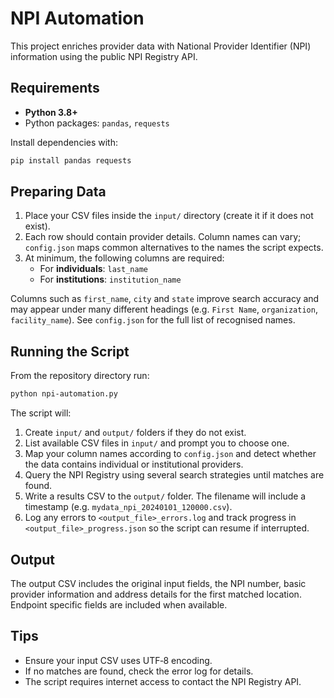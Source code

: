 # NPI Automation

This project enriches provider data with National Provider Identifier (NPI) information using the public NPI Registry API.

## Requirements

- **Python 3.8+**
- Python packages: `pandas`, `requests`

Install dependencies with:

```bash
pip install pandas requests
```

## Preparing Data

1. Place your CSV files inside the `input/` directory (create it if it does not exist).
2. Each row should contain provider details. Column names can vary; `config.json` maps common alternatives to the names the script expects.
3. At minimum, the following columns are required:
   - For **individuals**: `last_name`
   - For **institutions**: `institution_name`

Columns such as `first_name`, `city` and `state` improve search accuracy and may appear under many different headings (e.g. `First Name`, `organization`, `facility_name`). See `config.json` for the full list of recognised names.

## Running the Script

From the repository directory run:

```bash
python npi-automation.py
```

The script will:

1. Create `input/` and `output/` folders if they do not exist.
2. List available CSV files in `input/` and prompt you to choose one.
3. Map your column names according to `config.json` and detect whether the data contains individual or institutional providers.
4. Query the NPI Registry using several search strategies until matches are found.
5. Write a results CSV to the `output/` folder. The filename will include a timestamp (e.g. `mydata_npi_20240101_120000.csv`).
6. Log any errors to `<output_file>_errors.log` and track progress in `<output_file>_progress.json` so the script can resume if interrupted.

## Output

The output CSV includes the original input fields, the NPI number, basic provider information and address details for the first matched location. Endpoint specific fields are included when available.

## Tips

- Ensure your input CSV uses UTF‑8 encoding.
- If no matches are found, check the error log for details.
- The script requires internet access to contact the NPI Registry API.

